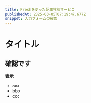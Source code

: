 ```yaml
---
title: Freshを使った記事投稿サービス
publishedAt: 2025-03-05T07:19:47.677Z
snippet: 入力フォームの確認
---
```


# タイトル

## 確認です

**表示**

- aaa
- bbb
- ccc